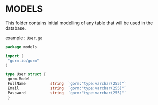 # MODELS

This folder contains initial modelling of any table that will be used in the database.

example :
`User.go`

```go
package models

import (
 "gorm.io/gorm"
)

type User struct {
 gorm.Model
 FullName           string  `gorm:"type:varchar(255)"`
 Email              string  `gorm:"type:varchar(255)"`
 Password           string  `gorm:"type:varchar(255)"`
 }

```
